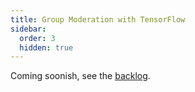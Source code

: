 ```yaml
---
title: Group Moderation with TensorFlow
sidebar:
  order: 3
  hidden: true
---
```


Coming soonish, see the [backlog](https://github.com/orgs/chatally/projects/1/views/3).
